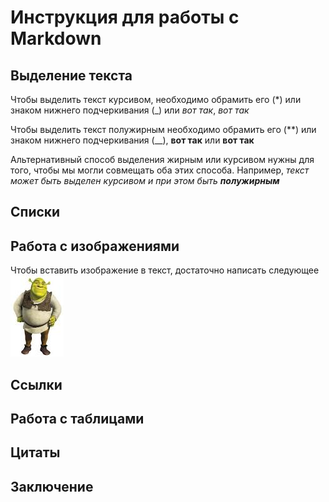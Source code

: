 # Инструкция для работы с Markdown

## Выделение текста

Чтобы выделить текст курсивом, необходимо обрамить его (*) или знаком нижнего подчеркивания (_) или *вот так*, _вот так_

Чтобы выделить текст полужирным необходимо обрамить его (**) или знаком нижнего подчеркивания (__), **вот так** или __вот так__

Альтернативный способ выделения жирным или курсивом нужны для того, чтобы мы могли совмещать оба этих способа. Например, _текст может быть выделен курсивом и при этом быть **полужирным**_

## Списки

## Работа с изображениями

Чтобы вставить изображение в текст, достаточно написать следующее ![привет, это Шрек!](shrek.jpg)

## Ссылки

## Работа с таблицами

## Цитаты

## Заключение